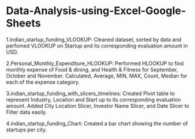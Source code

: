# Data-Analysis-using-Excel-Google-Sheets

1.indian_startup_funding_VLOOKUP: Cleaned dataset, sorted by data and perfomed VLOOKUP on Startup and its corresponding evaluation amount in USD.

2.Personal_Monthly_Expenditure_HLOOKUP: Performed HLOOKUP to find monthly expense of Food & dining, and Health & Fitness for September, October and November.
                                        Calculated, Average, MIN, MAX, Count, Median for each of the expense category.

3.indian_startup_funding_with_slicers_timelines: Created Pivot table to represent Industry, Location and Start up to its corresponding evaluation amount.
                                                 Added City Location Slicer, Investor Name Slicer, and Date Slicer to Filter data easily.

4.indian_startup_funding_Chart: Created a bar chart showing the number of startups per city.
